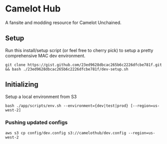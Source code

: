 # Camelot Hub

A fansite and modding resource for Camelot Unchained.

## Setup

Run this install/setup script (or feel free to cherry pick) to setup a pretty comprehensive MAC dev environment.

    git clone https://gist.github.com/23ed9628dbcac265b6c2226dfcbe781f.git && bash ./23ed9628dbcac265b6c2226dfcbe781f/dev-setup.sh

## Initializing

Setup a local environment from S3

    bash ./app/scripts/env.sh --environment={dev|test|prod} [--region=us-west-2]

### Pushing updated configs

    aws s3 cp config/dev.config s3://camelothub/dev.config --region=us-west-2